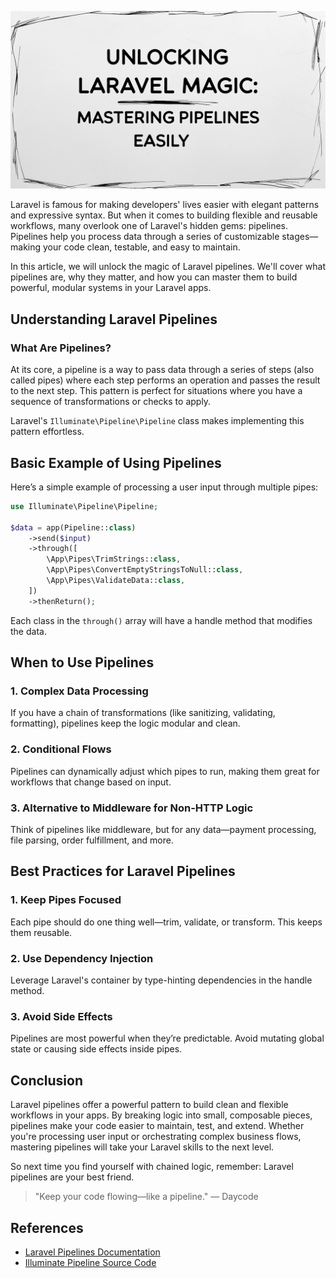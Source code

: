 <p align="center">
  <img src="https://github.com/dayCod/personal-article/blob/main/unlocking-laravel-magic-mastering-pipelines/image.jpg?raw=true" alt="Unlocking Laravel Magic: Concurrency Made Simple">
</p>

Laravel is famous for making developers' lives easier with elegant patterns and expressive syntax. But when it comes to building flexible and reusable workflows, many overlook one of Laravel's hidden gems: pipelines. Pipelines help you process data through a series of customizable stages—making your code clean, testable, and easy to maintain.

In this article, we will unlock the magic of Laravel pipelines. We'll cover what pipelines are, why they matter, and how you can master them to build powerful, modular systems in your Laravel apps.

## Understanding Laravel Pipelines

### What Are Pipelines?

At its core, a pipeline is a way to pass data through a series of steps (also called pipes) where each step performs an operation and passes the result to the next step. This pattern is perfect for situations where you have a sequence of transformations or checks to apply.

Laravel's `Illuminate\Pipeline\Pipeline` class makes implementing this pattern effortless.

## Basic Example of Using Pipelines

Here’s a simple example of processing a user input through multiple pipes:

```php
use Illuminate\Pipeline\Pipeline;

$data = app(Pipeline::class)
    ->send($input)
    ->through([
        \App\Pipes\TrimStrings::class,
        \App\Pipes\ConvertEmptyStringsToNull::class,
        \App\Pipes\ValidateData::class,
    ])
    ->thenReturn();
```

Each class in the `through()` array will have a handle method that modifies the data.

## When to Use Pipelines

### 1. Complex Data Processing

If you have a chain of transformations (like sanitizing, validating, formatting), pipelines keep the logic modular and clean.

### 2. Conditional Flows

Pipelines can dynamically adjust which pipes to run, making them great for workflows that change based on input.

### 3. Alternative to Middleware for Non-HTTP Logic

Think of pipelines like middleware, but for any data—payment processing, file parsing, order fulfillment, and more.


## Best Practices for Laravel Pipelines

### 1. Keep Pipes Focused

Each pipe should do one thing well—trim, validate, or transform. This keeps them reusable.

### 2. Use Dependency Injection

Leverage Laravel's container by type-hinting dependencies in the handle method.

### 3. Avoid Side Effects

Pipelines are most powerful when they’re predictable. Avoid mutating global state or causing side effects inside pipes.

## Conclusion

Laravel pipelines offer a powerful pattern to build clean and flexible workflows in your apps. By breaking logic into small, composable pieces, pipelines make your code easier to maintain, test, and extend. Whether you're processing user input or orchestrating complex business flows, mastering pipelines will take your Laravel skills to the next level.

So next time you find yourself with chained logic, remember: Laravel pipelines are your best friend.

> "Keep your code flowing—like a pipeline." — Daycode

## References

- [Laravel Pipelines Documentation](https://laravel.com/docs/12.x/pipelines)
- [Illuminate Pipeline Source Code](https://github.com/laravel/framework/blob/12.x/src/Illuminate/Pipeline/Pipeline.php)
